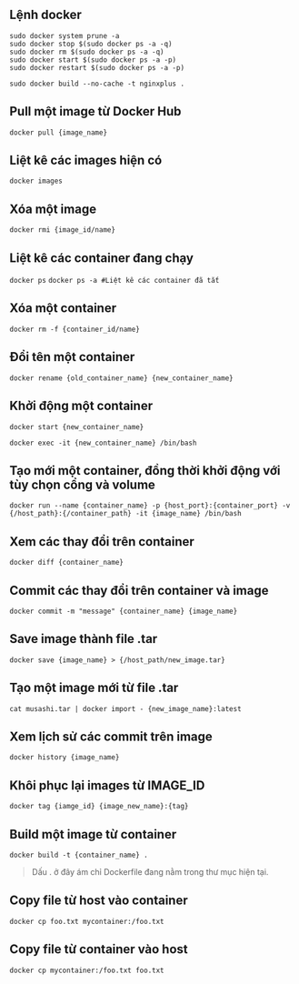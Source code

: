 ## Lệnh docker 
```
sudo docker system prune -a
sudo docker stop $(sudo docker ps -a -q)
sudo docker rm $(sudo docker ps -a -q)
sudo docker start $(sudo docker ps -a -p)
sudo docker restart $(sudo docker ps -a -p)

sudo docker build --no-cache -t nginxplus .
```
## Pull một image từ Docker Hub
`docker pull {image_name}`

## Liệt kê các images hiện có
`docker images`

## Xóa một image
`docker rmi {image_id/name}`

## Liệt kê các container đang chạy
`docker ps`
`docker ps -a #Liệt kê các container đã tắt`

## Xóa một container
`docker rm -f {container_id/name}`

## Đổi tên một container
`docker rename {old_container_name} {new_container_name}`

## Khởi động một container

`docker start {new_container_name}`

`docker exec -it {new_container_name} /bin/bash`

## Tạo mới một container, đồng thời khởi động với tùy chọn cổng và volume
`docker run --name {container_name} -p {host_port}:{container_port} -v {/host_path}:{/container_path} -it {image_name} /bin/bash`

## Xem các thay đổi trên container
`docker diff {container_name}`

## Commit các thay đổi trên container và image
`docker commit -m "message" {container_name} {image_name}`

## Save image thành file .tar
`docker save {image_name} > {/host_path/new_image.tar}`

## Tạo một image mới từ file .tar
`cat musashi.tar | docker import - {new_image_name}:latest`
## Xem lịch sử các commit trên image
`docker history {image_name}`

## Khôi phục lại images từ IMAGE_ID
`docker tag {iamge_id} {image_new_name}:{tag}`

## Build một image từ container
`docker build -t {container_name} .`
> Dấu . ở đây ám chỉ Dockerfile đang nằm trong thư mục hiện tại.

## Copy file từ host vào container
`docker cp foo.txt mycontainer:/foo.txt`

## Copy file từ container vào host
`docker cp mycontainer:/foo.txt foo.txt`
